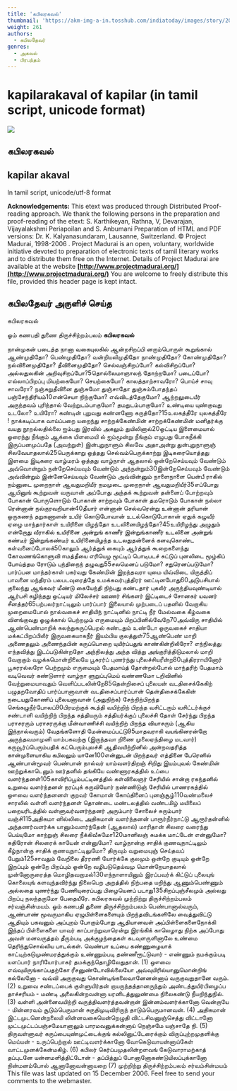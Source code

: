 ```yaml
---
title: 'கபிலரகவல்'
thumbnail: 'https://akm-img-a-in.tosshub.com/indiatoday/images/story/201911/saffron-770x433.jpeg?NbdQ1v2j67d5MD8B8kZ1Vck7M6rseCRO'
weight: 261
authors:
  - கபிலதேவர்
genres:
  - அகவல்
  - பிரபந்தம்
---
```


# kapilarakaval of kapilar (in tamil script, unicode format)

![](https://www.projectmadurai.org/projectmadurai/pmdr0.gif)

## கபிலரகவல்

## kapilar akaval
In tamil script, unicode/utf-8 format

**Acknowledgements:**
This etext was produced through Distributed Proof-reading approach.
We thank the following persons in the preparation and proof-reading of the etext:
S. Karthikeyan, Rathna, V, Devarajan, Vijayalakshmi Periapoilan and S. Anbumani
Preparation of HTML and PDF versions: Dr. K. Kalyanasundaram, Lausanne, Switzerland.
© Project Madurai, 1998-2006 .
Project Madurai is an open, voluntary, worldwide initiative devoted to preparation
of electronic texts of tamil literary works and to distribute them free on the Internet.
Details of Project Madurai are available at the website
**[http://www.projectmadurai.org/](http://www.projectmadurai.org/)**
You are welcome to freely distribute this file, provided this header page is kept intact.

## கபிலதேவர் அருளிச் செய்த
கபிலரகவல்

ஓம்
கணபதி துணை
திருச்சிற்றம்பலம்
**கபிலரகவல்**

நான்முகன் படைத்த நானா வகையுலகில்
ஆன்றசிறப்பி னரும்பொருள் கூறுங்கால்
ஆண்முதிதோ? பெண்முதிதோ? வன்றியலிமுதிதோ
நாண்முதிதோ? கோண்முதிதோ? நல்வினைமுதிதோ?
தீவினைமுதிதோ?
செல்வஞ்சிறப்போ? கல்விசிறப்போ? அல்லதுலகின்
அறிவுசிறப்போ?5தொல்லைமாஞாலந் தோற்றமோ? படைப்போ?
எல்லாப்பிறப்பு மியற்கையோ? செயற்கையோ?
காலத்தாற்சாவரோ? பொய்ச் சாவு சாவரோ?
நஞ்சுறுதீவினை துஞ்சுமோ துஞ்சாதோ
துஞ்சும்போதந்தப் பஞ்சேந்திரியம்10என்செயா நிற்குமோ? எவ்விடத்தேகுமோ?
ஆற்றலுடையீர் அருந்தவம் புரிந்தால்
வேற்றுடம்பாகுமோ? தமதுடம்பாகுமோ?
உண்டியை யுண்குவது உடலோ? உயிரோ?
கண்டின் புறுவது கண்னணோ கருத்தோ?15உலகத்தீரே யுலகத்தீரே !
நாக்கடிப்பாக வாய்ப்பறை யறைந்து
சாற்றக்கேண்மின் சாற்றக்கேண்மின்
மனிதர்க்கு வயது நூறல்லதில்லை
ஐம்பது இரவில் அகலும் துயிலினால்20ஒட்டிய இளைமையால் ஓரைந்து நீங்கும்
ஆக்கை யிளமையி ல் ஐம்மூன்று நீங்கும்
எழுபது போகநீக்கி இருப்பனமுப்பதே
(அவற்றுள்) இன்புறுநாளும் சிலவே அதாஅன்று
துன்புறுநாளுஞ் சிலவேயாதலால்25பெருக்காறு ஒத்தது செல்வம்பெருக்காற்று
இடிகரையொத்தது இளமை இடிகரை
வாழ்மரம் ஒத்தது வாழ்நாள் ஆதலால்
ஒன்றேசெய்யவும் வேண்டும் அவ்வொன்றும்
நன்றேசெய்யவும் வேண்டும் அந்நன்றும்30இன்றேசெய்யவும் வேண்டும் அவ்வின்றும்
இன்னேசெய்யவும் வேண்டும் அவ்வின்னும்
நாளைநாளை யென்பீ ராகில்
நம்னுடை முறைநாள் ஆவதுமறியீர்
நமமுடை முறைநாள் ஆவதுமறியீர்35எப்போது ஆயினுங் கூற்றுவன் வருவான்
அப்போது அந்தக் கூற்றுவன் தன்னைப்
போற்றவும் போகான் பொருளொடும் போகான்
சாற்றவும் போகான் தமரொடும் போகான்
நல்லா ரென்னான் நல்குரவறியான்40தீயார் என்னான் செல்வரென்று உன்னான்
தரியான் ஒருகணந் தறுகணாளன்
உயிர் கொடுபோவான் உடல்கொடுபோகான்
ஏதுக் கழுவீர் ஏழை மாந்தார்காள்
உயிரினை யிழந்தோ உடலினையிழந்தோ?45உயிரிழந்து அழுதும் என்றோது வீராகில்
உயிரினை அன்றுங் காணீர் இன்றுங்காணீர்
உடலினை அன்றுங் கண்டீர் இன்றுங்கண்டீர்
உயிரினையிழந்த உடலதுதன்னைக்
களவுகொண்ட கள்வனைப்போலக்50காலும் ஆர்த்துக் கையும் ஆர்த்துக்
கூறைகளைந்து கோவணங்கொளுவி
ஈமத்தீயை எரியெழ மூட்டிப்
பொடிபடச் சுட்டுப் புனலிடை மூழ்கிப்
போய்த்தம ரோடும் புந்திநைந் தழுவது55சலமெனப் படுமோ? சதுரெனப்படுமோ?
பார்ப்பன மாந்தர்காள் பகர்வது கேண்மின்
இறந்தவரா யுமை யிவ்விடை யிருத்திப்
பாவனை மந்திரம் பலபடவுரைத்தே
உமக்கவர்புத்திரர் ஊட்டினபோது60அடுபசியால் குலைந்து ஆங்கவர் மீண்டு
கையேந்தி நிற்பது கண்டதார் புகலீர்
அருந்தியவுண்டியால் ஆர்பசி கழிந்தது
ஒட்டியர் மிலேச்சர் ஊணர் சிங்களர்
இட்டிடைச் சோனகர் யவனர் சீனத்தர்65பற்பலர்நாட்டிலும் பார்ப்பார் இலையால்
முற்படைப் பதனில் வேறாகிய முறைமைபோல்
நால்வகைச் சாதியிந் நாட்டினில் நாட்டி நீர்
மேல்வகை கீழ்வகை விளங்குவது ஓழுக்கால்
பெற்றமும் எருமையும் பிறப்பினில்வேறே70அவ்விரு சாதியில் ஆண்பெண்மாறிக்
கலந்துகருப்பெறல் கண்டதும் உண்டோ
ஒருவகைச் சாதியா மக்கட்பிறப்பிலீர்
இருவகையாகநீர் இயம்பிய குலத்துள்75ஆண்பெண் மாறி அணைதலும் அணைந்தபின்
கருப்பொறை யுயிர்ப்பதுங் காண்கின்றிலீரோ?
எந்நிலத்து எந்தவித்து இடப்படுகின்றதோ
அந்நிலத்து அந்த வித்து அங்குரித்திடுமலால்
மாறி வேறாகும் வழக்கமொன்றிலையே
பூசுரர்ப் புணர்ந்து புலைச்சியரீன்ற80புத்திரராயினோர் பூசுரரல்லரோ
பெற்றமும் எருமையும் பேதமாய்த் தோன்றல்போல்
மாந்தரிற் பேதமாம் வடிவெவர் கண்டுளார்
வாழ்நா ளுறுப்புமெய் வண்ணமோ டறிவினில்
வேற்றுமையாவதும் வெளிப்படலின்றே85தென்றிசைப் புலையன் வடதிசைக்கேகிற்
பழுதறவோதிப் பார்ப்பானாவான்
வடதிசைப்பார்ப்பான் தென்திசைக்கேகின்
நடையதுகோணிப் புலையனாவான்
(அதுநிற்க)
சேற்றிற்பிறந்த செங்கழுநீர்போலப்90பிரமற்குக் கூத்தி வயிற்றிற் பிறந்த வசிட்டரும்
வசிட்டர்க்குச் சண்டாளி வயிற்றிற் பிறந்த சத்தியரும்
சத்தியர்க்குப் புலைச்சி தோள் சேர்ந்து பிறந்த பராசரரும்
பராசரருக்கு மீன்வாணிச்சி வயிற்றிற் பிறந்த வியாசரும்
(ஆகிய இந்நால்வரும்)
வேதங்களோதி மேன்மைப்பட்டு95மாதவராகி வயங்கினரன்றோ
அருந்தவமாமுனி யாம்பகவற்கு
(இருந்தவா றிணை முலைஏந்திழை மடவார்) கருவூர்ப்பெரும்பதிக் கட்பெரும்புலச்சி
ஆதிவயிற்றினில் அன்றவதரித்த
கான்முளையாகிய கபிலலும் யானே100என்னுடன் பிறந்தவர் எத்தினை பேரெனில்
ஆண்பான்மூவர் பெண்பான் நால்வர்
யாம்வளர்திறஞ் சிறிது இயம்புவல் கேண்மின்
ஊற்றுக்காடெனும் ஊர்தனில் தங்கியே
வண்ணாரகத்தில் உப்பை வளர்ந்தனள்105காவிரிப்பூம்பட்டினத்தில் கள்விலைஞர் சேரியில்
சான்றா ரகந்தனில் உறுவை வளர்ந்தனள்
நரப்புக் கருவியோர் நண்ணிடுஞ் சேரியில்
பாணரகத்தில் ஔவை வளர்ந்தனனள்
குறவர் கோமான் கோய்தினைப் புனஞ்சூழ்110வண்மலைச் சாரலில் வள்ளி வளர்ந்தனள்
தொண்டை மண்டலத்தில் வண்டமிழ் மயிலைப்
பறையரிடத்தில் வள்ளுவர்வளர்ந்தனர்
அரும்பார் சோலைச் சுரும்பார் வஞ்சி115அதிகமா னில்லிடை அதிகமான் வளர்ந்தனன்
பாரூர்நீர்நாட்டு ஆரூர்தன்னில்
அந்தணர்வளர்க்க யானும்வளர்ந்தேன்
(ஆதலால்)
மாரிதான் சிலரை வரைந்து பெய்யுமோ
காற்றுஞ் சிலரை நீக்கிவீசுமோ120மானிலஞ் சுமக்க மாட்டேன் என்னுமோ?
கதிரோன் சிலரைக் காயேன் என்னுமோ?
வாழ்நான்கு சாதிக் குணவுநாட்டிலும்
கீழ்நான்கு சாதிக் குணவுநாட்டிலுமோ?
திருவும் வறுமையுஞ் செய்தவப் பேறும்125சாவதும் வேறிலை தீரரணி யோர்க்கே
குலமும் ஒன்றே குடியும் ஒன்றே
இறப்பும் ஒன்றே பிறப்பும் ஒன்றே
வழிபடுதெய்வமு மொன்றேயாதலால்
முன்னோருரைத்த மொழிதவறாமல்130எந்நாளாயினும் இரப்பவர்க் கிட்டுப்
புலையுங் கொலையுங் களவுந்தவிர்ந்து
நிலைபெற அறத்தில் நிற்பதை யறிந்து
ஆணும்பெண்ணும் அல்லதை யுணர்ந்து
பேணியுரைப்பது பிழையெனப் படாது135சிறப்புஞ்சீலமும் அல்லது
பிறப்பு நலந்தருமோ பேதையீரே.
கபிலரகவல் முற்றிற்று
திருச்சிற்றம்பலம்
சர்வஞ்சின்மயம்.
ஓம்
கணபதி துணை
திருச்சிற்றம்பலம்
பெண்பானால்வரும், ஆண்பாண் மூவருமாகிய ஏழுபிள்ளைகளையும்
பிறந்தவிடங்களிலே வைத்துவிட்டு ஆதியும் பகவனும் அப்புறம்
போகும்போது ஆதியானவள் அப்பிள்ளைகளைநோக்கி இந்தப்
பிள்ளைகளை யாவர் காப்பாற்றுவாரென்று இரங்கிக் காலெழாது நிற்க
அப்போது அவள் மனவருத்தம் தீரும்படி அக்குழந்தைகள் கடவுளருளினாலே
உண்மை தெரிந்துசொல்லிய பாடல்கள்.
வெண்பா
உப்பை
கண்ணுழையாக் காட்டிற்கடுமுண்மரத்துக்கும்
உண்ணும்படி தண்ணீரூட்டுவார் - எண்ணும்
நமக்கும்படி யளப்பார் நாரியோர்பாகர்
தமக்குந்தொழிலேதுதான். (1)
ஔவை
எவ்வுயிருங்காப்பதற்கோ ரீசனுண்டோவில்லையோ
அவ்வுயிரில்யானுமொன்றிங் கல்லேனோ - வவ்வி
அருகுவது கொண்டிங்கலைவானேனன்னாய்
வருகுவதுதானே வரும். (2)
உறுவை
சண்டப்பைக் குள்ளுயிர்தன் றாயருந்தத்தானருந்தும்
அண்டத்துயிர்பிழைப்ப தாச்சரியம் - மண்டி
அலைகின்றவன்னா யரனிடத்துலுண்மை
நிலைகண்டு நீயறிந்துநில். (3)
வள்ளி
அன்னைவயிற்றி வருத்திவளர்த்தவன்றான்
இன்னம்வளர்க்கானோ வென்றாயே - மின்னரவம்
சூடும்பெருமான் சுருதிமுடிவிரிருந்
தாடும்பெருமானவன். (4)
அதிகமான்
இட்டமுடனென்றலையி லின்னவகையென்றெழுதி
விட்டசிவனுஞ்செத்து விட்டானோ
முட்டமுட்டப்பஞ்சமேயானாலும் பாரமவனுக்கன்னாய்
நெஞ்சமே யஞ்சாதே நி. (5)
திருவள்ளுவர்
கருப்பையுண்முட்டைக்குங் கல்லினுட்டேரைக்கும்
விருப்புற்றமுதளிக்கு மெய்யன் - உருப்பெற்றால்
ஊட்டிவளர்க்கானோ வோகெடுவாயன்னாய்கேள்
வாட்டமுனக்கேன்மகிழ். (6)
கபிலர்
கெர்ப்பமுதலின்றளவங் கேடுவாராமற்காத்
தப்புடனே யன்னமளித்திட்டோன் - தப்பித்துப்
போனானோகண்டுயிலப்புக்கானோ நின்மனம்போல்
ஆனானோவன்னாயறை (7)
முற்றிற்று
திருச்சிற்றம்பலம்
சர்வம்சின்மயம்
This file was last updated on 15 December 2006.
Feel free to send your comments to the webmaster.